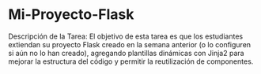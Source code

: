 # Mi-Proyecto-Flask
Descripción de la Tarea: El objetivo de esta tarea es que los estudiantes extiendan su proyecto Flask creado en la semana anterior (o lo configuren si aún no lo han creado), agregando plantillas dinámicas con Jinja2 para mejorar la estructura del código y permitir la reutilización de componentes. 
